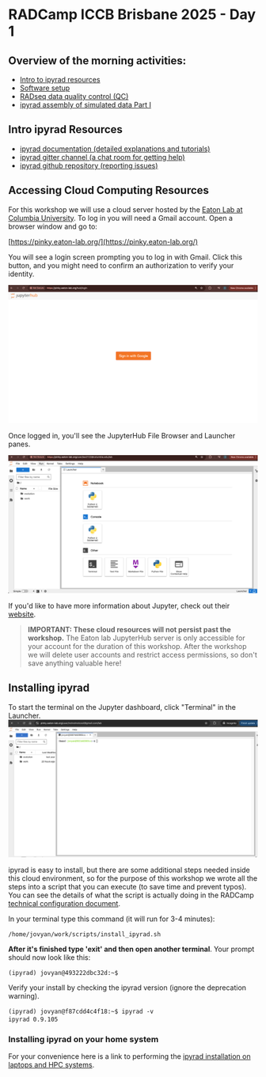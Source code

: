 # RADCamp ICCB Brisbane 2025 - Day 1

## Overview of the morning activities:
* [Intro to ipyrad resources](#intro-ipyrad-resources)
* [Software setup](#accessing-cloud-computing-resources)
* [RADseq data quality control (QC)](data_QC)
* [ipyrad assembly of simulated data Part I](ipyrad-CLI-FullTutorial.md)

## Intro ipyrad Resources
* [ipyrad documentation (detailed explanations and tutorials)](https://ipyrad.readthedocs.io/en/latest/)
* [ipyrad gitter channel (a chat room for getting help)](https://app.gitter.im/#/room/#dereneaton_ipyrad:gitter.im)
* [ipyrad github repository (reporting issues)](https://github.com/dereneaton/ipyrad)

## Accessing Cloud Computing Resources
For this workshop we will use a cloud server hosted by the [Eaton Lab at Columbia
University](https://eaton-lab.org/). To log in you will need a Gmail account. Open a browser window and go to:

[https://pinky.eaton-lab.org/](https://pinky.eaton-lab.org/)

You will see a login screen prompting you to log in with Gmail. Click this button,
and you might need to confirm an authorization to verify your identity.

![png](images/JupyterHubLogin.png)

Once logged in, you'll see the JupyterHub File Browser and Launcher panes.

![png](images/JupyterHubStart.png)

If you'd like to have more information about Jupyter, check out their [website](https://jupyter.org/).

>**IMPORTANT: These cloud resources will not persist past the workshop.** The Eaton lab 
JupyterHub server is only accessible for your account for the duration of this 
workshop. After the workshop we will delete user accounts and restrict access 
permissions, so don't save anything valuable here!

## Installing ipyrad

To start the terminal on the Jupyter dashboard, click "Terminal" in the Launcher.
![png](images/Binder_Littleblackwindow.jpg)

ipyrad is easy to install, but there are some additional steps needed inside this
cloud environment, so for the purpose of this workshop we wrote all the steps 
into a script that you can execute (to save time and prevent typos). You can see 
the details of what the script is actually doing in the RADCamp 
[technical configuration document](./technical-configuration.html#ipyrad-install-script).

In your terminal type this command (it will run for 3-4 minutes):
```
/home/jovyan/work/scripts/install_ipyrad.sh
```

**After it's finished type 'exit' and then open another terminal**. Your prompt 
should now look like this:

```
(ipyrad) jovyan@493222dbc32d:~$
```

Verify your install by checking the ipyrad version (ignore the deprecation warning).

```
(ipyrad) jovyan@f87cdd4c4f18:~$ ipyrad -v
ipyrad 0.9.105
```

### Installing ipyrad on your home system
For your convenience here is a link to performing the 
[ipyrad installation on laptops and HPC systems](https://ipyrad.readthedocs.io/en/latest/3-installation.html).
